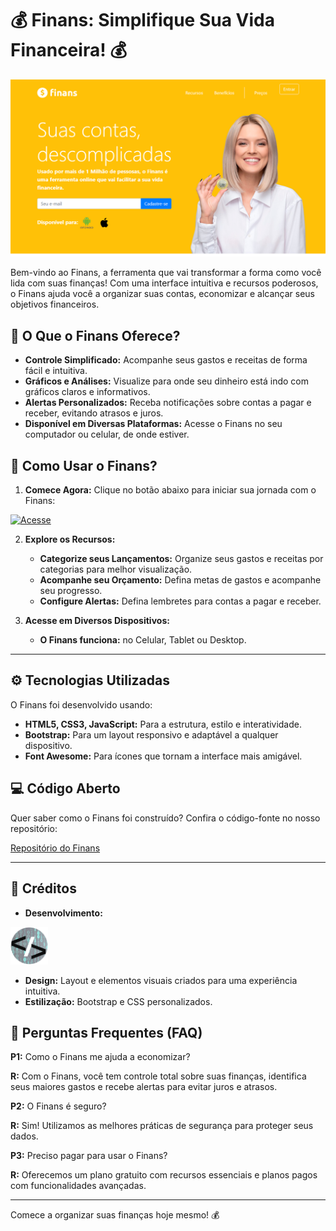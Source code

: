 
# 💰 Finans: Simplifique Sua Vida Financeira! 💰

![Finans](src/img/iMac-24-1120x630.png)

Bem-vindo ao Finans, a ferramenta que vai transformar a forma como você lida com suas finanças! Com uma interface intuitiva e recursos poderosos, o Finans ajuda você a organizar suas contas, economizar e alcançar seus objetivos financeiros.

## 🚀 O Que o Finans Oferece?

*   **Controle Simplificado:** Acompanhe seus gastos e receitas de forma fácil e intuitiva.
*   **Gráficos e Análises:** Visualize para onde seu dinheiro está indo com gráficos claros e informativos.
*   **Alertas Personalizados:** Receba notificações sobre contas a pagar e receber, evitando atrasos e juros.
*   **Disponível em Diversas Plataformas:** Acesse o Finans no seu computador ou celular, de onde estiver.

## 📱 Como Usar o Finans?

1.  **Comece Agora:**
    Clique no botão abaixo para iniciar sua jornada com o Finans:

<a href="https://domisnnet.github.io/finans/">
    <img src="src/img/botão.webp" width="35px" height="35px" alt="Acesse">
</a>

2.  **Explore os Recursos:**
    *   **Categorize seus Lançamentos:** Organize seus gastos e receitas por categorias para melhor visualização.
    *   **Acompanhe seu Orçamento:** Defina metas de gastos e acompanhe seu progresso.
    *   **Configure Alertas:** Defina lembretes para contas a pagar e receber.

3. **Acesse em Diversos Dispositivos:**
    * **O Finans funciona:** no Celular, Tablet ou Desktop.

---
## ⚙️ Tecnologias Utilizadas

O Finans foi desenvolvido usando:

*   **HTML5, CSS3, JavaScript:** Para a estrutura, estilo e interatividade.
*   **Bootstrap:** Para um layout responsivo e adaptável a qualquer dispositivo.
*   **Font Awesome:** Para ícones que tornam a interface mais amigável.

## 💻 Código Aberto

Quer saber como o Finans foi construído? Confira o código-fonte no nosso repositório:

[Repositório do Finans](https://domisnnet.github.io/finans/)

---
## 📝 Créditos

*   **Desenvolvimento:**
<a href="https://github.com/Domisnnet">
    <img src="src/img/DomisDev.png" width="60px" height="60px" alt="Acessar perfil GitHub">
</a>

*   **Design:** Layout e elementos visuais criados para uma experiência intuitiva.
*   **Estilização:** Bootstrap e CSS personalizados.

## 🤔 Perguntas Frequentes (FAQ)

**P1:** Como o Finans me ajuda a economizar?

   **R:** Com o Finans, você tem controle total sobre suas finanças, identifica seus maiores gastos e recebe alertas para evitar juros e atrasos.

**P2:** O Finans é seguro?

   **R:** Sim! Utilizamos as melhores práticas de segurança para proteger seus dados.

**P3:** Preciso pagar para usar o Finans?

   **R:** Oferecemos um plano gratuito com recursos essenciais e planos pagos com funcionalidades avançadas.

---

Comece a organizar suas finanças hoje mesmo! 💰